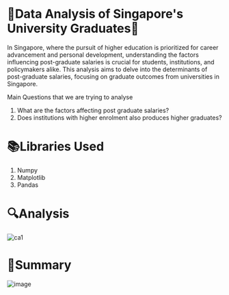 # 🏫Data Analysis of Singapore's University Graduates🏫

In Singapore, where the pursuit of higher education is prioritized for career advancement and personal development, understanding the factors influencing post-graduate salaries is crucial for students, institutions, and policymakers alike. This analysis aims to delve into the determinants of post-graduate salaries, focusing on graduate outcomes from universities in Singapore.

Main Questions that we are trying to analyse 
<ol> 
  <li>What are the factors affecting post graduate salaries? </li>
  <li>Does institutions with higher enrolment also produces higher graduates?</li>
</ol>

# 📚Libraries Used 
<ol> 
  <li>Numpy</li>
  <li>Matplotlib</li>
  <li>Pandas</li>
</ol>

# 🔍Analysis
![ca1](https://github.com/JovianSanjaya/Data_Analysis_of_Singapore_University_Graduates/assets/132749552/4c0878aa-b733-4037-91c5-26a9d1982df6)

# 📝Summary
![image](https://github.com/JovianSanjaya/Data_Analysis_of_Singapore_University_Graduates/assets/132749552/664d135c-8a11-4b23-bd92-9a7cc2e3ae08)

